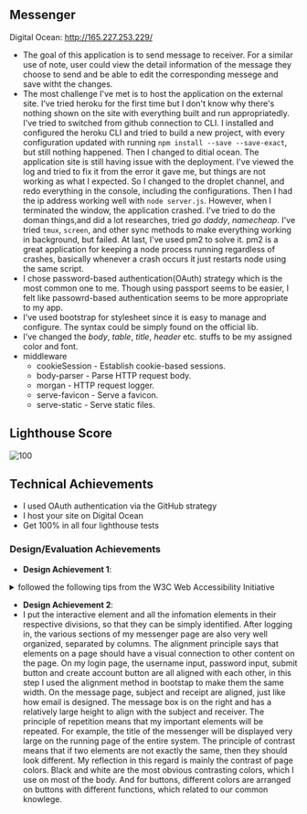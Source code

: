 ## Messenger

Digital Ocean: http://165.227.253.229/

- The goal of this application is to send message to receiver. For a similar use of note, user could view the detail information of the message they choose to send and be able to edit the corresponding messege and save witht the changes. 
- The most challenge I've met is to host the application on the external site. I've tried heroku for the first time but I don't know why there's nothing shown on the site with everything built and run appropriatedly. I've tried to switched from github connection to CLI. I installed and configured the heroku CLI and tried to build a new project, with every configuration updated with running `npm install --save --save-exact`, but still nothing happened. Then I changed to ditial ocean. The application site is still having issue with the deployment. I've viewed the log and tried to fix it from the error it gave me, but things are not working as what I expected. So I changed to the droplet channel, and redo everything in the console, including the configurations. Then I had the ip address working well with `node server.js`. However, when I terminated the window, the application crashed. I've tried to do the doman things,and did a lot researches, tried _go_ _daddy_, _namecheap_. I've tried `tmux`, `screen`, and other sync methods to make everything working in background, but failed. At last, I've used pm2 to solve it. pm2 is a great application for keeping a node process running regardless of crashes, basically whenever a crash occurs it just restarts node using the same script.  
- I chose password-based authentication(OAuth) strategy which is the most common one to me. Though using passport seems to be easier, I felt like passowrd-based authentication seems to be more appropriate to my app. 
- I've used bootstrap for stylesheet since it is easy to manage and configure. The syntax could be simply found on the official lib.
- I've changed the _body_, _table_, _title_, _header_ etc. stuffs to be my assigned color and font.
- middleware
  * cookieSession - Establish cookie-based sessions.
  * body-parser - Parse HTTP request body.
  * morgan - HTTP request logger.
  * serve-favicon - Serve a favicon.
  * serve-static - Serve static files.
  
## Lighthouse Score
![100](https://media.discordapp.net/attachments/1025448793862316124/1025448875638661160/Xnip2022-09-29_05-28-54.jpg?width=1872&height=936)

## Technical Achievements
 - I used OAuth authentication via the GitHub strategy
 - I host your site on Digital Ocean
 - Get 100% in all four lighthouse tests

### Design/Evaluation Achievements
- **Design Achievement 1**: 
 <details>
 <summary>followed the following tips from the W3C Web Accessibility Initiative</summary>

 
 1. Provide informative, unique page titles
  * I added page tile and corresponding favicon to inform about the page
 2. Make link text meaningful
  * I made each link followed url-friendly rule and are meaninngful to lead to
 3. Provide clear instructions
  * I have instructiona and alerts for each steps/mistakes user would ever made
 4. Keep content clear and concise
  * I have everything set up clearly and organized. Codes are written with `<div>` to stay in organized paragraph
 5. Associate a label with every form control
  * Having label for every form control and placeholder for instruction
 6. Identify page language and language changes
  * I identified the page language to be English
 7. Provide sufficient contrast between foreground and background
  * I have everything in off-white, and significant colors of interactive items
 8. Ensure that interactive elements are easy to identify
  * Buttons/Inputs/Links are easy to find with placeholder/labels/captions
 9. Provide clear and consistent navigation options
  * Have nice label/instruction on every element, having alearts to guide the users if they have misoperations
 10. Ensure that form elements include clearly associated labels
  * Form has label shows the detail info and placeholder for user to take as an example
 11. Provide easily identifiable feedback
  * I have pop-up feedback for actions users do
 12. Use headings and spacing to group related content
  * I have heading and spacing to be organized well for related content
 
 </details>

- **Design Achievement 2**: 
- I put the interactive element and all the infomation elements in their respective divisions, so that they can be simply identified. After logging in, the various sections of my messenger page are also very well organized, separated by columns. The alignment principle says that elements on a page should have a visual connection to other content on the page. On my login page, the username input, password input, submit button and create account button are all aligned with each other, in this step I used the alignment method in bootstap to make them the same width. On the message page, subject and receipt are aligned, just like how email is designed. The message box is on the right and has a relatively large height to align with the subject and receiver. The principle of repetition means that my important elements will be repeated. For example, the title of the messenger will be displayed very large on the running page of the entire system. The principle of contrast means that if two elements are not exactly the same, then they should look different. My reflection in this regard is mainly the contrast of page colors. Black and white are the most obvious contrasting colors, which I use on most of the body. And for buttons, different colors are arranged on buttons with different functions, which related to our common knowlege.
